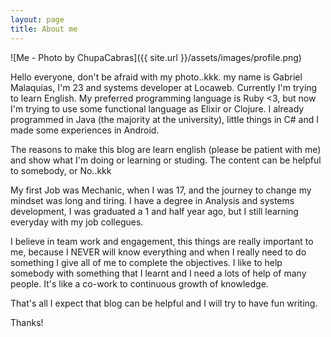 ```yaml
---
layout: page
title: About me
---
```


![Me - Photo by ChupaCabras]({{ site.url }}/assets/images/profile.png)

Hello everyone, don't be afraid with my photo..kkk. my name is Gabriel Malaquias, I'm 23 and systems developer at Locaweb. Currently I'm trying to learn English. My preferred programming language is Ruby <3, but now I'm trying to use some functional language as Elixir or Clojure. I already programmed in Java (the majority at the university), little things in C# and I made some experiences in Android.

The reasons to make this blog are learn english (please be patient with me) and show what I'm doing or learning or studing. The content can be helpful to somebody, or No..kkk

My first Job was Mechanic, when I was 17, and the journey to change my mindset was long and tiring. I have a degree in Analysis and systems development, I was graduated a 1 and half year ago, but I still learning everyday with my job collegues.

I believe in team work and engagement, this things are really important to me, because I NEVER will know everything and when I really need to do something I give all of me to complete the objectives. I like to help somebody with something that I learnt and I need a lots of help of many people. It's like a co-work to continuous growth of knowledge.

That's all I expect that blog can be helpful and I will try to have fun writing.

Thanks!

